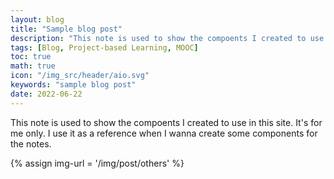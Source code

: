 ```yaml
---
layout: blog
title: "Sample blog post"
description: "This note is used to show the compoents I created to use in this site. It's for me only. I use it as a reference when I wanna create some components for the notes."
tags: [Blog, Project-based Learning, MOOC]
toc: true
math: true
icon: "/img_src/header/aio.svg"
keywords: "sample blog post"
date: 2022-06-22
---
```


This note is used to show the compoents I created to use in this site. It's for me only. I use it as a reference when I wanna create some components for the notes.

{% assign img-url = '/img/post/others' %}